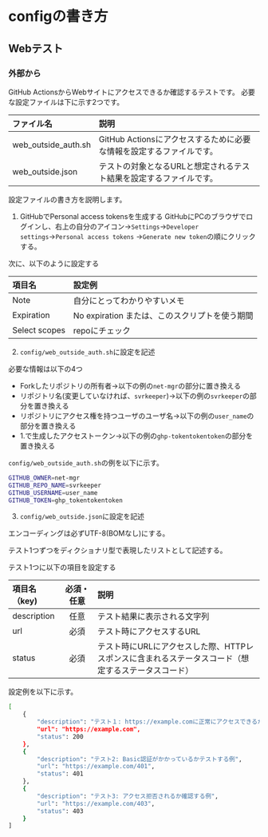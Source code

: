 configの書き方
============

## Webテスト

### 外部から

GitHub ActionsからWebサイトにアクセスできるか確認するテストです。
必要な設定ファイルは下に示す2つです。

| ファイル名              | 説明                                                                |
|:------------------------|:--------------------------------------------------------------------|
|web_outside_auth.sh      | GitHub Actionsにアクセスするために必要な情報を設定するファイルです。|
|web_outside.json         | テストの対象となるURLと想定されるテスト結果を設定するファイルです。 | 


設定ファイルの書き方を説明します。

1. GitHubでPersonal access tokensを生成する
GitHubにPCのブラウザでログインし、右上の自分のアイコン→`Settings`→`Developer settings`→`Personal access tokens`
→`Generate new token`の順にクリックする。

次に、以下のように設定する

| 項目名        | 設定例                                         |
|:--------------|:-----------------------------------------------|
| Note          | 自分にとってわかりやすいメモ                   |
| Expiration    | No expiration または、このスクリプトを使う期間 |
| Select scopes | repoにチェック                                 |


2. `config/web_outside_auth.sh`に設定を記述

必要な情報は以下の4つ
- Forkしたリポジトリの所有者→以下の例の`net-mgr`の部分に置き換える
- リポジトリ名(変更していなければ、`svrkeeper`)→以下の例の`svrkeeper`の部分を置き換える
- リポジトリにアクセス権を持つユーザのユーザ名→以下の例の`user_name`の部分を置き換える
- 1.で生成したアクセストークン→以下の例の`ghp-tokentokentoken`の部分を置き換える

`config/web_outside_auth.sh`の例を以下に示す。

```bash
GITHUB_OWNER=net-mgr
GITHUB_REPO_NAME=svrkeeper
GITHUB_USERNAME=user_name
GITHUB_TOKEN=ghp_tokentokentoken
```

3. `config/web_outside.json`に設定を記述

エンコーディングは必ずUTF-8(BOMなし)にする。

テスト1つずつをディクショナリ型で表現したリストとして記述する。

テスト1つに以下の項目を設定する

| 項目名（key) | 必須・任意 |説明                                                                                                |
|:-------------|:----------:|:---------------------------------------------------------------------------------------------------|
| description  | 任意       | テスト結果に表示される文字列                                                                       |
| url          | 必須       | テスト時にアクセスするURL                                                                          |
| status       | 必須       | テスト時にURLにアクセスした際、HTTPレスポンスに含まれるステータスコード（想定するステータスコード）|

設定例を以下に示す。

```bash
[
	{
		"description": "テスト１: https://example.comに正常にアクセスできるか確認（ステータスコード200が正常）",
		"url": "https://example.com",
		"status": 200
	},
	{
		"description": "テスト2: Basic認証がかかっているかテストする例",
		"url": "https://example.com/401",
		"status": 401
	},
	{
		"description": "テスト3: アクセス拒否されるか確認する例",
		"url": "https://example.com/403",
		"status": 403
	}
]
```